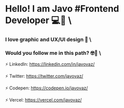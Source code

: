 # Hello! I am Javo #Frontend Developer 💻👋 \

### I love graphic and UX/UI design 💼 \

### Would you follow me in this path? 🤓🎉 \

⚡ LinkedIn: https://linkedin.com/in/javovaz/

⚡ Twitter: https://twitter.com/javovaz/

⚡ Codepen: https://codepen.io/javovaz/

⚡ Vercel: https://vercel.com/javovaz/
